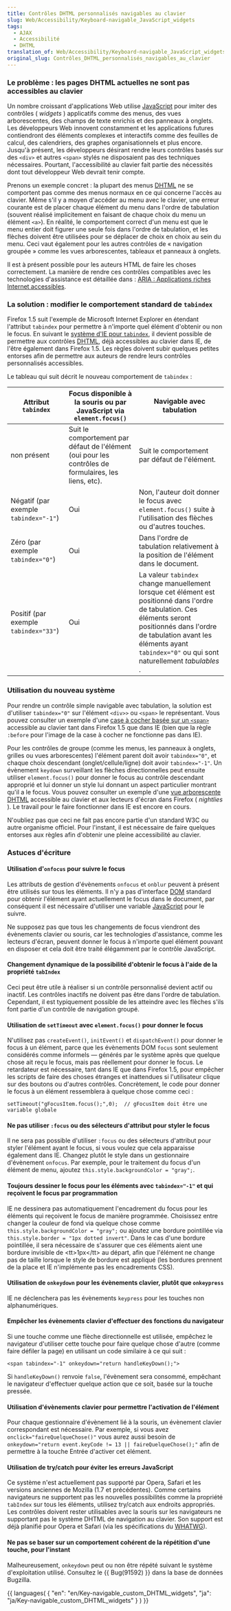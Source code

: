 ```yaml
---
title: Contrôles DHTML personnalisés navigables au clavier
slug: Web/Accessibility/Keyboard-navigable_JavaScript_widgets
tags:
  - AJAX
  - Accessibilité
  - DHTML
translation_of: Web/Accessibility/Keyboard-navigable_JavaScript_widgets
original_slug: Contrôles_DHTML_personnalisés_navigables_au_clavier
---
```

### Le problème : les pages DHTML actuelles ne sont pas accessibles au clavier

Un nombre croissant d'applications Web utilise [JavaScript](fr/JavaScript) pour imiter des contrôles (
_widgets_
) applicatifs comme des menus, des vues arborescentes, des champs de texte enrichis et des panneaux à onglets. Les développeurs Web innovent constamment et les applications futures contiendront des éléments complexes et interactifs comme des feuilles de calcul, des calendriers, des graphes organisationnels et plus encore. Jusqu'à présent, les développeurs désirant rendre leurs contrôles basés sur des `<div>` et autres `<span>` stylés ne disposaient pas des techniques nécessaires. Pourtant, l'accessibilité au clavier fait partie des nécessités dont tout développeur Web devrait tenir compte.

Prenons un exemple concret : la plupart des menus [DHTML](fr/DHTML) ne se comportent pas comme des menus normaux en ce qui concerne l'accès au clavier. Même s'il y a moyen d'accéder au menu avec le clavier, une erreur courante est de placer chaque élément du menu dans l'ordre de tabulation (souvent réalisé implicitement en faisant de chaque choix du menu un élément `<a>`). En réalité, le comportement correct d'un menu est que le menu entier doit figurer une seule fois dans l'ordre de tabulation, et les flèches doivent être utilisées pour se déplacer de choix en choix au sein du menu. Ceci vaut également pour les autres contrôles de « navigation groupée » comme les vues arborescentes, tableaux et panneaux à onglets.

Il est à présent possible pour les auteurs HTML de faire les choses correctement. La manière de rendre ces contrôles compatibles avec les technologies d'assistance est détaillée dans : [ARIA : Applications riches Internet accessibles](fr/ARIA/Applications_riches_Internet_accessibles).

### La solution : modifier le comportement standard de `tabindex`

Firefox 1.5 suit l'exemple de Microsoft Internet Explorer en étendant l'attribut `tabindex` pour permettre à n'importe quel élément d'obtenir ou non le focus. En suivant le [système d'IE pour `tabindex`](http://msdn.microsoft.com/workshop/author/dhtml/reference/properties/tabindex.asp), il devient possible de permettre aux contrôles [DHTML](fr/DHTML), déjà accessibles au clavier dans IE, de l'être également dans Firefox 1.5. Les règles doivent subir quelques petites entorses afin de permettre aux auteurs de rendre leurs contrôles personnalisés accessibles.

Le tableau qui suit décrit le nouveau comportement de `tabindex` :

| Attribut `tabindex`                   | Focus disponible à la souris ou par JavaScript via `element.focus()`                                  | Navigable avec tabulation                                                                                                                                                                                                                           |
| ------------------------------------- | ----------------------------------------------------------------------------------------------------- | --------------------------------------------------------------------------------------------------------------------------------------------------------------------------------------------------------------------------------------------------- |
| non présent                           | Suit le comportement par défaut de l'élément (oui pour les contrôles de formulaires, les liens, etc). | Suit le comportement par défaut de l'élément.                                                                                                                                                                                                       |
| Négatif (par exemple `tabindex="-1"`) | Oui                                                                                                   | Non, l'auteur doit donner le focus avec `element.focus()` suite à l'utilisation des flèches ou d'autres touches.                                                                                                                                    |
| Zéro (par exemple `tabindex="0"`)     | Oui                                                                                                   | Dans l'ordre de tabulation relativement à la position de l'élément dans le document.                                                                                                                                                                |
| Positif (par exemple `tabindex="33"`) | Oui                                                                                                   | La valeur `tabindex` change manuellement lorsque cet élément est positionné dans l'ordre de tabulation. Ces éléments seront positionnés dans l'ordre de tabulation avant les éléments ayant `tabindex="0"` ou qui sont naturellement _tabulables_ . |

### Utilisation du nouveau système

Pour rendre un contrôle simple navigable avec tabulation, la solution est d'utiliser `tabindex="0"` sur l'élément `<div>>` ou `<span>` le représentant. Vous pouvez consulter un exemple d'une [case à cocher basée sur un `<span>`](http://www.mozilla.org/access/dhtml/class/checkbox) accessible au clavier tant dans Firefox 1.5 que dans IE (bien que la règle `:before` pour l'image de la case à cocher ne fonctionne pas dans IE).

Pour les contrôles de groupe (comme les menus, les panneaux à onglets, grilles ou vues arborescentes) l'élément parent doit avoir `tabindex="0"`, et chaque choix descendant (onglet/cellule/ligne) doit avoir `tabindex="-1"`. Un évènement `keydown` surveillant les flèches directionnelles peut ensuite utiliser `element.focus()` pour donner le focus au contrôle descendant approprié et lui donner un style lui donnant un aspect particulier montrant qu'il a le focus. Vous pouvez consulter un exemple d'une [vue arborescente DHTML](http://www.mozilla.org/access/dhtml/class/tree) accessible au clavier et aux lecteurs d'écran dans Firefox (
_nightlies_
). Le travail pour le faire fonctionner dans IE est encore en cours.

N'oubliez pas que ceci ne fait pas encore partie d'un standard W3C ou autre organisme officiel. Pour l'instant, il est nécessaire de faire quelques entorses aux règles afin d'obtenir une pleine accessibilité au clavier.

### Astuces d'écriture

#### Utilisation d'`onfocus` pour suivre le focus

Les attributs de gestion d'évènements `onfocus` et `onblur` peuvent à présent être utilisés sur tous les éléments. Il n'y a pas d'interface [DOM](fr/DOM) standard pour obtenir l'élément ayant actuellement le focus dans le document, par conséquent il est nécessaire d'utiliser une variable [JavaScript](fr/JavaScript) pour le suivre.

Ne supposez pas que tous les changements de focus viendront des évènements clavier ou souris, car les technologies d'assistance, comme les lecteurs d'écran, peuvent donner le focus à n'importe quel élément pouvant en disposer et cela doit être traité élégamment par le contrôle JavaScript.

#### Changement dynamique de la possibilité d'obtenir le focus à l'aide de la propriété `tabIndex`

Ceci peut être utile à réaliser si un contrôle personnalisé devient actif ou inactif. Les contrôles inactifs ne doivent pas être dans l'ordre de tabulation. Cependant, il est typiquement possible de les atteindre avec les flèches s'ils font partie d'un contrôle de navigation groupé.

#### Utilisation de `setTimeout` avec `element.focus()` pour donner le focus

N'utilisez pas `createEvent()`, `initEvent()` et `dispatchEvent()` pour donner le focus à un élément, parce que les évènements DOM `focus` sont seulement considérés comme informels — générés par le système après que quelque chose ait reçu le focus, mais pas réellement pour donner le focus. Le retardateur est nécessaire, tant dans IE que dans Firefox 1.5, pour empêcher les scripts de faire des choses étranges et inattendues si l'utilisateur clique sur des boutons ou d'autres contrôles. Concrètement, le code pour donner le focus à un élément ressemblera à quelque chose comme ceci :

    setTimeout("gFocusItem.focus();",0);  // gFocusItem doit être une variable globale

#### Ne pas utiliser `:focus` ou des sélecteurs d'attribut pour styler le focus

Il ne sera pas possible d'utiliser `:focus` ou des sélecteurs d'attribut pour styler l'élément ayant le focus, si vous voulez que cela apparaisse également dans IE. Changez plutôt le style dans un gestionnaire d'évènement `onfocus`. Par exemple, pour le traitement du focus d'un élément de menu, ajoutez `this.style.backgroundColor = "gray";`.

#### Toujours dessiner le focus pour les éléments avec `tabindex="-1"` et qui reçoivent le focus par programmation

IE ne dessinera pas automatiquement l'encadrement du focus pour les éléments qui reçoivent le focus de manière programmée. Choisissez entre changer la couleur de fond via quelque chose comme `this.style.backgroundColor = "gray";` ou ajoutez une bordure pointillée via `this.style.border = "1px dotted invert"`. Dans le cas d'une bordure pointillée, il sera nécessaire de s'assurer que ces éléments aient une bordure invisible de \<tt>1px\</tt> au départ, afin que l'élément ne change pas de taille lorsque le style de bordure est appliqué (les bordures prennent de la place et IE n'implémente pas les encadrements CSS).

#### Utilisation de `onkeydown` pour les évènements clavier, plutôt que `onkeypress`

IE ne déclenchera pas les évènements `keypress` pour les touches non alphanumériques.

#### Empêcher les évènements clavier d'effectuer des fonctions du navigateur

Si une touche comme une flèche directionnelle est utilisée, empêchez le navigateur d'utiliser cette touche pour faire quelque chose d'autre (comme faire défiler la page) en utilisant un code similaire à ce qui suit :

    <span tabindex="-1" onkeydown="return handleKeyDown();">

Si `handleKeyDown()` renvoie `false`, l'évènement sera consommé, empêchant le navigateur d'effectuer quelque action que ce soit, basée sur la touche pressée.

#### Utilisation d'évènements clavier pour permettre l'activation de l'élément

Pour chaque gestionnaire d'évènement lié à la souris, un évènement clavier correspondant est nécessaire. Par exemple, si vous avez `onclick="faireQuelqueChose()"` vous aurez aussi besoin de `onkeydown="return event.keyCode != 13 || faireQuelqueChose();"` afin de permettre à la touche Entrée d'activer cet élément.

#### Utilisation de try/catch pour éviter les erreurs JavaScript

Ce système n'est actuellement pas supporté par Opera, Safari et les versions anciennes de Mozilla (1.7 et précédentes). Comme certains navigateurs ne supportent pas les nouvelles possibilités comme la propriété `tabIndex` sur tous les éléments, utilisez try/catch aux endroits appropriés. Les contrôles doivent rester utilisables avec la souris sur les navigateurs ne supportant pas le système DHTML de navigation au clavier. Son support est déjà planifié pour Opera et Safari (via les spécifications du [WHATWG](http://whatwg.org/)).

#### Ne pas se baser sur un comportement cohérent de la répétition d'une touche, pour l'instant

Malheureusement, `onkeydown` peut ou non être répété suivant le système d'exploitation utilisé. Consultez le {{ Bug(91592) }} dans la base de données Bugzilla.

{{ languages( { "en": "en/Key-navigable_custom_DHTML_widgets", "ja": "ja/Key-navigable_custom_DHTML_widgets" } ) }}
